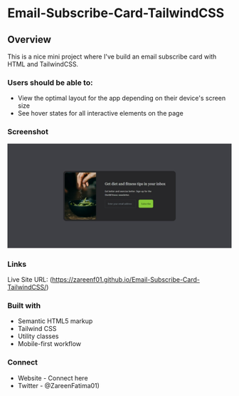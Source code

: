 # Email-Subscribe-Card-TailwindCSS

## Overview
This is a nice mini project where I've build an email subscribe card with HTML and TailwindCSS.

### Users should be able to:

- View the optimal layout for the app depending on their device's screen size
- See hover states for all interactive elements on the page

### Screenshot
![](./screenshot.jpeg)

### Links
Live Site URL: (https://zareenf01.github.io/Email-Subscribe-Card-TailwindCSS/)

### Built with
- Semantic HTML5 markup
- Tailwind CSS
- Utility classes
- Mobile-first workflow

### Connect
- Website - Connect here
- Twitter - @ZareenFatima01)
